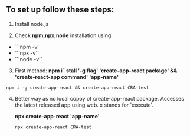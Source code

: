 To set up follow these steps:
---
1) Install node.js

2) Check **npm,npx,node** installation using:
- ```npm -v``
- ```npx -v``
- ```node -v``

3) First method: **npm i``stall '-g flag' 'create-app-react package' && 'create-react-app command' 'app-name'**

```npm i -g create-app-react && create-app-react CRA-test```

4) Better way as no local copoy of create-app-react package. Accesses the latest released app using web. x stands for 'execute'.

   **npx create-app-react 'app-name'**

   ```npx create-app-react CRA-test```